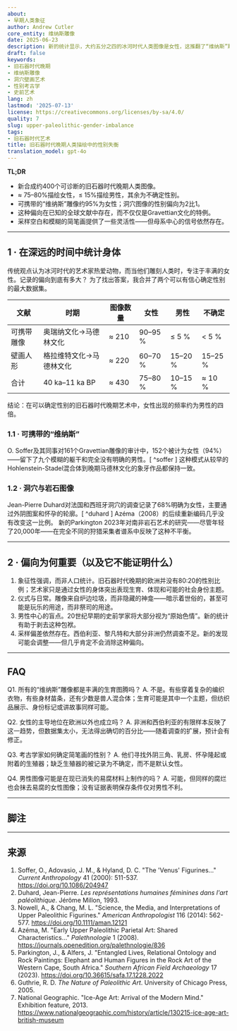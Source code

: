 ```yaml
---
about:
- 早期人类象征
author: Andrew Cutler
core_entity: 维纳斯雕像
date: 2025-06-23
description: 新的统计显示，大约五分之四的冰河时代人类图像是女性，这推翻了“维纳斯”雕像是一个孤立的生育崇拜的观点。
draft: false
keywords:
- 旧石器时代晚期
- 维纳斯雕像
- 洞穴壁画艺术
- 性别考古学
- 史前艺术
lang: zh
lastmod: '2025-07-13'
license: https://creativecommons.org/licenses/by-sa/4.0/
quality: 7
slug: upper-paleolithic-gender-imbalance
tags:
- 旧石器时代艺术
title: 旧石器时代晚期人类描绘中的性别失衡
translation_model: gpt-4o
---
```


**TL;DR**

- 新合成约400个可诊断的旧石器时代晚期人类图像。
- ≈ 75–80%描绘女性，≤ 15%描绘男性，其余为不确定性别。
- 可携带的“维纳斯”雕像约95%为女性；洞穴图像的性别偏向为2比1。
- 这种偏向在已知的全球文献中存在，而不仅仅是Gravettian文化的特例。
- 采样空白和模糊的简笔画提供了一些灵活性——但母系中心的信号依然存在。

---

## 1 · 在深远的时间中统计身体

传统观点认为冰河时代的艺术家热爱动物，而当他们雕刻人类时，专注于丰满的女性。记录的偏向到底有多大？
为了找出答案，我合并了两个可以有信心确定性别的最大数据集。

| 文献 | 时期 | 图像数量 | 女性 | 男性 | 不确定 |
|--------|--------|----------|--------|------|--------|
| 可携带雕像 | 奥瑞纳文化→马德林文化 | ≈ 210 | 90–95 % | ≤ 5 % | < 5 % |
| 壁画人形 | 格拉维特文化→马德林文化 | ≈ 220 | 60–70 % | 15–20 % | 15–25 % |
| 合计 | 40 ka–11 ka BP | ≈ 430 | 75–80 % | 10–15 % | ≈ 10 % |

结论：在可以确定性别的旧石器时代晚期艺术中，女性出现的频率约为男性的四倍。

### 1.1 · 可携带的“维纳斯”

O. Soffer及其同事对161个Gravettian雕像的审计中，152个被计为女性（94%）——留下了九个模糊的躯干和完全没有明确的男性。[ ^soffer ] 这种模式从较早的Hohlenstein-Stadel混合体到晚期马德林文化的象牙作品都保持一致。

### 1.2 · 洞穴与岩石图像

Jean-Pierre Duhard对法国和西班牙洞穴的调查记录了68%明确为女性，主要通过外阴图案和怀孕的轮廓。[ ^duhard ] Azéma（2008）的后续重新编码几乎没有改变这一比例。
新的Parkington 2023年对南非岩石艺术的研究——尽管年轻了20,000年——在完全不同的狩猎采集者谱系中反映了这种不平衡。

---

## 2 · 偏向为何重要（以及它不能证明什么）

1. 象征性强调，而非人口统计。旧石器时代晚期的欧洲并没有80:20的性别比例；艺术家只是通过女性的身体突出表现生育、体现和可能的社会身份主题。
2. 仪式与日常。雕像来自炉边垃圾，而非隐藏的神龛——暗示着世俗的，甚至可能是玩乐的用途，而非祭司的用途。
3. 男性中心的盲点。20世纪早期的史前学家将大部分视为“原始色情”。新的统计有助于剥去这种包袱。
4. 采样偏差依然存在。西伯利亚、黎凡特和大部分非洲仍然调查不足。新的发现可能会调整——但几乎肯定不会消除这种偏向。

---

## FAQ

Q1. 所有的“维纳斯”雕像都是丰满的生育图腾吗？
A. 不是。有些穿着复杂的编织衣物，有些身材苗条，还有少数是兽人混合体；生育可能是其中一个主题，但纺织品展示、身份标记或讲故事同样可能。

Q2. 女性的主导地位在欧洲以外也成立吗？
A. 非洲和西伯利亚的有限样本反映了这一趋势，但数据集太小，无法得出确切的百分比——随着调查的扩展，预计会有修正。

Q3. 考古学家如何确定简笔画的性别？
A. 他们寻找外阴三角、乳房、怀孕隆起或附着的生殖器；缺乏生殖器的被记录为不确定，而不是默认女性。

Q4. 男性图像可能是在现已消失的易腐材料上制作的吗？
A. 可能，但同样的腐烂也会抹去易腐的女性图像；没有证据表明保存条件仅对男性不利。

---

## 脚注

[^soffer]: Soffer, O., Adovasio, J. M., & Hyland, D. C. (2000). The "Venus" Figurines: Textiles, Basketry, Gender, and Status in the Upper Paleolithic. Current Anthropology, 41(4), 511-537.

[^duhard]: Duhard, J-P. (1993). Les représentations humaines féminines dans l'art paléolithique. Jérôme Millon.

---

## 来源

1. Soffer, O., Adovasio, J. M., & Hyland, D. C. "The 'Venus' Figurines…" *Current Anthropology* 41 (2000): 511-537. https://doi.org/10.1086/204947
2. Duhard, Jean-Pierre. *Les représentations humaines féminines dans l'art paléolithique*. Jérôme Millon, 1993.
3. Nowell, A., & Chang, M. L. "Science, the Media, and Interpretations of Upper Paleolithic Figurines." *American Anthropologist* 116 (2014): 562-577. https://doi.org/10.1111/aman.12121
4. Azéma, M. "Early Upper Paleolithic Parietal Art: Shared Characteristics…" *Palethnologie* 1 (2008). https://journals.openedition.org/palethnologie/836
5. Parkington, J., & Alfers, J. "Entangled Lives, Relational Ontology and Rock Paintings: Elephant and Human Figures in the Rock Art of the Western Cape, South Africa." *Southern African Field Archaeology* 17 (2023). https://doi.org/10.36615/safa.17.1228.2022
6. Guthrie, R. D. *The Nature of Paleolithic Art*. University of Chicago Press, 2005.
7. National Geographic. "Ice-Age Art: Arrival of the Modern Mind." Exhibition feature, 2013. https://www.nationalgeographic.com/history/article/130215-ice-age-art-british-museum